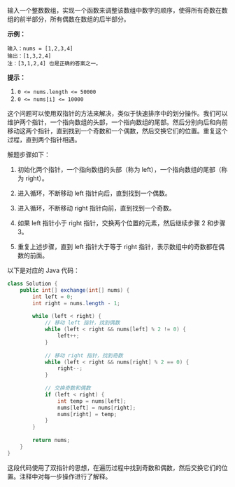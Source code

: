 输入一个整数数组，实现一个函数来调整该数组中数字的顺序，使得所有奇数在数组的前半部分，所有偶数在数组的后半部分。

 

**示例：**

```
输入：nums = [1,2,3,4]
输出：[1,3,2,4] 
注：[3,1,2,4] 也是正确的答案之一。
```

 

**提示：**

1. `0 <= nums.length <= 50000`
2. `0 <= nums[i] <= 10000`





这个问题可以使用双指针的方法来解决，类似于快速排序中的划分操作。我们可以维护两个指针，一个指向数组的头部，一个指向数组的尾部。然后分别向后和向前移动这两个指针，直到找到一个奇数和一个偶数，然后交换它们的位置。重复这个过程，直到两个指针相遇。

解题步骤如下：

1. 初始化两个指针，一个指向数组的头部（称为 left），一个指向数组的尾部（称为 right）。

2. 进入循环，不断移动 left 指针向后，直到找到一个偶数。

3. 进入循环，不断移动 right 指针向前，直到找到一个奇数。

4. 如果 left 指针小于 right 指针，交换两个位置的元素，然后继续步骤 2 和步骤 3。

5. 重复上述步骤，直到 left 指针大于等于 right 指针，表示数组中的奇数都在偶数的前面。

以下是对应的 Java 代码：

```java
class Solution {
    public int[] exchange(int[] nums) {
        int left = 0;
        int right = nums.length - 1;
        
        while (left < right) {
            // 移动 left 指针，找到偶数
            while (left < right && nums[left] % 2 != 0) {
                left++;
            }
            
            // 移动 right 指针，找到奇数
            while (left < right && nums[right] % 2 == 0) {
                right--;
            }
            
            // 交换奇数和偶数
            if (left < right) {
                int temp = nums[left];
                nums[left] = nums[right];
                nums[right] = temp;
            }
        }
        
        return nums;
    }
}
```

这段代码使用了双指针的思想，在遍历过程中找到奇数和偶数，然后交换它们的位置。注释中对每一步操作进行了解释。
